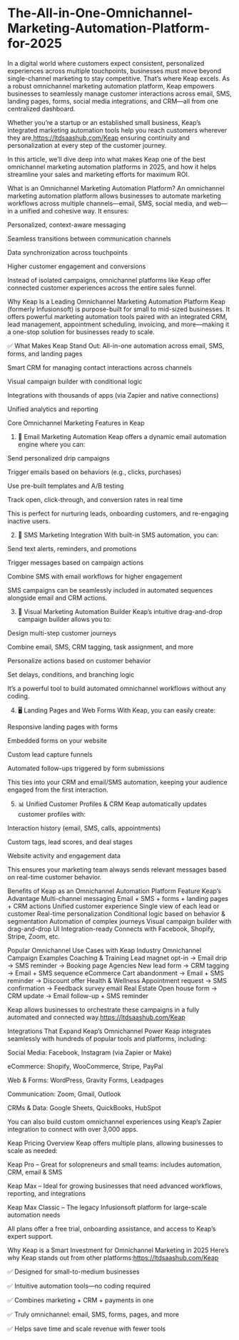 # The-All-in-One-Omnichannel-Marketing-Automation-Platform-for-2025


In a digital world where customers expect consistent, personalized experiences across multiple touchpoints, businesses must move beyond single-channel marketing to stay competitive. That’s where Keap excels. As a robust omnichannel marketing automation platform, Keap empowers businesses to seamlessly manage customer interactions across email, SMS, landing pages, forms, social media integrations, and CRM—all from one centralized dashboard.

Whether you’re a startup or an established small business, Keap’s integrated marketing automation tools help you reach customers wherever they are,https://ltdsaashub.com/Keap ensuring continuity and personalization at every step of the customer journey.

In this article, we’ll dive deep into what makes Keap one of the best omnichannel marketing automation platforms in 2025, and how it helps streamline your sales and marketing efforts for maximum ROI.

What is an Omnichannel Marketing Automation Platform?
An omnichannel marketing automation platform allows businesses to automate marketing workflows across multiple channels—email, SMS, social media, and web—in a unified and cohesive way. It ensures:

Personalized, context-aware messaging

Seamless transitions between communication channels

Data synchronization across touchpoints

Higher customer engagement and conversions

Instead of isolated campaigns, omnichannel platforms like Keap offer connected customer experiences across the entire sales funnel.

Why Keap Is a Leading Omnichannel Marketing Automation Platform
Keap (formerly Infusionsoft) is purpose-built for small to mid-sized businesses. It offers powerful marketing automation tools paired with an integrated CRM, lead management, appointment scheduling, invoicing, and more—making it a one-stop solution for businesses ready to scale.

✅ What Makes Keap Stand Out:
All-in-one automation across email, SMS, forms, and landing pages

Smart CRM for managing contact interactions across channels

Visual campaign builder with conditional logic

Integrations with thousands of apps (via Zapier and native connections)

Unified analytics and reporting

Core Omnichannel Marketing Features in Keap

1. 📩 Email Marketing Automation
Keap offers a dynamic email automation engine where you can:

Send personalized drip campaigns

Trigger emails based on behaviors (e.g., clicks, purchases)

Use pre-built templates and A/B testing

Track open, click-through, and conversion rates in real time

This is perfect for nurturing leads, onboarding customers, and re-engaging inactive users.

2. 📱 SMS Marketing Integration
With built-in SMS automation, you can:

Send text alerts, reminders, and promotions

Trigger messages based on campaign actions

Combine SMS with email workflows for higher engagement

SMS campaigns can be seamlessly included in automated sequences alongside email and CRM actions.

3. 🧠 Visual Marketing Automation Builder
Keap’s intuitive drag-and-drop campaign builder allows you to:

Design multi-step customer journeys

Combine email, SMS, CRM tagging, task assignment, and more

Personalize actions based on customer behavior

Set delays, conditions, and branching logic

It’s a powerful tool to build automated omnichannel workflows without any coding.

4. 🖥️ Landing Pages and Web Forms
With Keap, you can easily create:

Responsive landing pages with forms

Embedded forms on your website

Custom lead capture funnels

Automated follow-ups triggered by form submissions

This ties into your CRM and email/SMS automation, keeping your audience engaged from the first interaction.

5. 📊 Unified Customer Profiles & CRM
Keap automatically updates customer profiles with:

Interaction history (email, SMS, calls, appointments)

Custom tags, lead scores, and deal stages

Website activity and engagement data

This ensures your marketing team always sends relevant messages based on real-time customer behavior.

Benefits of Keap as an Omnichannel Automation Platform
Feature	Keap’s Advantage
Multi-channel messaging	Email + SMS + forms + landing pages + CRM actions
Unified customer experience	Single view of each lead or customer
Real-time personalization	Conditional logic based on behavior & segmentation
Automation of complex journeys	Visual campaign builder with drag-and-drop UI
Integration-ready	Connects with Facebook, Shopify, Stripe, Zoom, etc.

Popular Omnichannel Use Cases with Keap
Industry	Omnichannel Campaign Examples
Coaching & Training	Lead magnet opt-in → Email drip → SMS reminder → Booking page
Agencies	New lead form → CRM tagging → Email + SMS sequence
eCommerce	Cart abandonment → Email + SMS reminder → Discount offer
Health & Wellness	Appointment request → SMS confirmation → Feedback survey email
Real Estate	Open house form → CRM update → Email follow-up + SMS reminder

Keap allows businesses to orchestrate these campaigns in a fully automated and connected way.https://ltdsaashub.com/Keap

Integrations That Expand Keap’s Omnichannel Power
Keap integrates seamlessly with hundreds of popular tools and platforms, including:

Social Media: Facebook, Instagram (via Zapier or Make)

eCommerce: Shopify, WooCommerce, Stripe, PayPal

Web & Forms: WordPress, Gravity Forms, Leadpages

Communication: Zoom, Gmail, Outlook

CRMs & Data: Google Sheets, QuickBooks, HubSpot

You can also build custom omnichannel experiences using Keap’s Zapier integration to connect with over 3,000 apps.

Keap Pricing Overview
Keap offers multiple plans, allowing businesses to scale as needed:

Keap Pro – Great for solopreneurs and small teams: includes automation, CRM, email & SMS

Keap Max – Ideal for growing businesses that need advanced workflows, reporting, and integrations

Keap Max Classic – The legacy Infusionsoft platform for large-scale automation needs

All plans offer a free trial, onboarding assistance, and access to Keap’s expert support.

Why Keap is a Smart Investment for Omnichannel Marketing in 2025
Here’s why Keap stands out from other platforms:https://ltdsaashub.com/Keap

✅ Designed for small-to-medium businesses

✅ Intuitive automation tools—no coding required

✅ Combines marketing + CRM + payments in one

✅ Truly omnichannel: email, SMS, forms, pages, and more

✅ Helps save time and scale revenue with fewer tools



